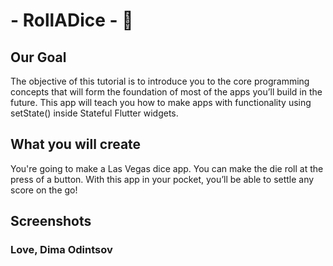 
#  - RollADice - 🎲

## Our Goal

The objective of this tutorial is to introduce you to the core programming concepts that will form the foundation of most of the apps you’ll build in the future. This app will teach you how to make apps with functionality using setState() inside Stateful Flutter widgets.


## What you will create

You're going to make a Las Vegas dice app. You can make the die roll at the press of a button. With this app in your pocket, you’ll be able to settle any score on the go!


## Screenshots



### Love, Dima Odintsov
